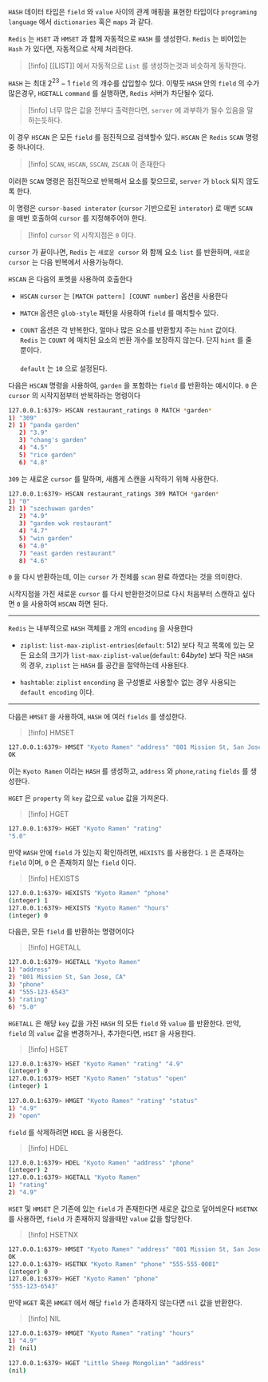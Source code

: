 
`HASH` 데이터 타입은 `field` 와 `value` 사이의 관계 매핑을 표현한 타입이다
`programing language` 에서 `dictionaries` 혹은 `maps` 과 같다.

`Redis` 는 `HSET`  과 `HMSET` 과 함께 자동적으로 `HASH` 를 생성한다.
`Redis` 는 비어있는 `Hash` 가 있다면, 자동적으로 삭제 처리한다.

>[!info] [[LIST]] 에서 자동적으로 `List` 를 생성하는것과 비슷하게 동작한다.

`HASH` 는 최대 $2^{23} - 1$  `field` 의 개수를 삽입할수 있다.
이렇듯 `HASH` 안의 `field` 의 수가 많은경우, `HGETALL` `command` 를 실행하면,  `Redis` 서버가 차단될수 있다.

>[!info] 너무 많은 값을 전부다 출력한다면, `server` 에 과부하가 될수 있음을 말하는듯하다.

이 경우 `HSCAN` 은 모든 `field`  를 점진적으로 검색할수 있다.
`HSCAN` 은 `Redis` `SCAN` 명령중 하나이다.

>[!info] `SCAN`, `HSCAN`, `SSCAN`, `ZSCAN` 이 존재한다

이러한 `SCAN` 명령은 점진적으로 반복해서 요소를 찾으므로, `server` 가 `block` 되지 않도록 한다.

이 명령은 `cursor-based interator` (`cursor` 기반으로된 `interator`) 로 매번 `SCAN` 을 매번 호출하여 `cursor` 를 지정해주어야 한다.

>[!info] `cursor` 의 시작지점은 `0` 이다.

`cursor` 가 끝이나면, `Redis` 는 `새로운 cursor` 와 함께 요소 `list` 를 반환하며, `새로운 cursor` 는 다음 반복에서 사용가능하다. 

`HSCAN`  은 다음의 포멧을 사용하여 호출한다

- `HSCAN` `cursor` 는 `[MATCH pattern] [COUNT number]` 옵션을 사용한다

- `MATCH` 옵션은 `glob-style` 패턴을 사용하여 `field` 를 매치할수 있다.

- `COUNT` 옵션은 각 반복한다, 얼마나 많은 요소를 반환할지 주는 `hint` 값이다.<br>`Redis` 는 `COUNT` 에 매치된 요소의 반환 개수를  보장하지 않는다. 단지 `hint` 를 줄 뿐이다.<br><br> `default` 는 `10` 으로 설정된다.

다음은 `HSCAN` 명령을 사용하여, `garden`  을 포함하는 `field` 를 반환하는 예시이다.
`0` 은 `cursor` 의 시작지점부터 반복하라는 명령이다

```sh
127.0.0.1:6379> HSCAN restaurant_ratings 0 MATCH *garden* 
1) "309" 
2) 1) "panda garden" 
   2) "3.9" 
   3) "chang's garden" 
   4) "4.5" 
   5) "rice garden" 
   6) "4.8"
```

`309` 는 새로운 `cursor` 를 말하며, 새롭게 스캔을 시작하기 위해 사용한다.

```sh
127.0.0.1:6379> HSCAN restaurant_ratings 309 MATCH *garden* 
1) "0" 
2) 1) "szechuwan garden" 
   2) "4.9" 
   3) "garden wok restaurant" 
   4) "4.7" 
   5) "win garden" 
   6) "4.0" 
   7) "east garden restaurant" 
   8) "4.6"
```

`0` 을 다시 반환하는데, 이는 `cursor` 가 전체를 `scan` 완료 하였다는 것을 의미한다.

시작지점을 가진 새로운 `cursor` 를 다시 반환한것이므로 다시 처음부터 스캔하고 싶다면 `0` 을 사용하여 `HSCAN` 하면 된다.

---

`Redis` 는 내부적으로 `HASH` 객체를 `2` 개의 `encoding` 을 사용한다

- `ziplist`: `list-max-ziplist-entries`(`default`: $512$) 보다 작고 목록에 있는 모든 요소의 크기가 `list-max-ziplist-value`(`default`: $64 byte$) 보다 작은 `HASH` 의 경우, `ziplist` 는 `HASH` 를 공간을 절약하는데 사용된다.

- `hashtable`: `ziplist` `enconding`  을 구성별로 사용할수 없는 경우 사용되는 `default encoding` 이다.

---

다음은 `HMSET` 을 사용하여, `HASH` 에 여러 `fields` 를 생성한다.

>[!info] HMSET 
```sh
127.0.0.1:6379> HMSET "Kyoto Ramen" "address" "801 Mission St, San Jose, CA" "phone" "555-123-6543" "rating" "5.0" 
OK
```

이는 `Kyoto Ramen` 이라는 `HASH` 를 생성하고, `address` 와 `phone`,`rating` `fields` 를 생성한다.

`HGET` 은 `property` 의 `key` 값으로 `value` 값을 가져온다.

>[!info] HGET
```sh
127.0.0.1:6379> HGET "Kyoto Ramen" "rating" 
"5.0" 
```

만약 `HASH` 안에 `field` 가 있는지 확인하려면, `HEXISTS` 를 사용한다.
`1`  은 존재하는 `field` 이며, `0` 은 존재하지 않는 `field` 이다.

>[!info] HEXISTS
```sh
127.0.0.1:6379> HEXISTS "Kyoto Ramen" "phone" 
(integer) 1 
127.0.0.1:6379> HEXISTS "Kyoto Ramen" "hours" 
(integer) 0
```

다음은, 모든 `field` 를 반환하는 명령어이다

>[!info] HGETALL
```sh
127.0.0.1:6379> HGETALL "Kyoto Ramen" 
1) "address" 
2) "801 Mission St, San Jose, CA" 
3) "phone" 
4) "555-123-6543" 
5) "rating" 
6) "5.0" 
```

`HGETALL` 은 해당 `key` 값을 가진 `HASH` 의 모든 `field` 와 `value` 를 반환한다.
만약, `field` 의 `value` 값을 변경하거나, 추가한다면, `HSET` 을 사용한다.

>[!info] HSET
```sh
127.0.0.1:6379> HSET "Kyoto Ramen" "rating" "4.9" 
(integer) 0 
127.0.0.1:6379> HSET "Kyoto Ramen" "status" "open" 
(integer) 1 
 
127.0.0.1:6379> HMGET "Kyoto Ramen" "rating" "status" 
1) "4.9" 
2) "open" 
```

`field` 를 삭제하려면 `HDEL` 을 사용한다.

>[!info] HDEL
```sh
127.0.0.1:6379> HDEL "Kyoto Ramen" "address" "phone" 
(integer) 2 
127.0.0.1:6379> HGETALL "Kyoto Ramen" 
1) "rating" 
2) "4.9"
```

`HSET` 및 `HMSET` 은 기존에 있는 `field` 가 존재한다면 새로운 값으로 덮어씌운다
`HSETNX` 를 사용하면, `field` 가 존재하지 않을때만 `value` 값을 할당한다.

>[!info] HSETNX
```sh
127.0.0.1:6379> HMSET "Kyoto Ramen" "address" "801 Mission St, San Jose, CA" "phone" "555-123-6543" "rating" "5.0" 
OK
127.0.0.1:6379> HSETNX "Kyoto Ramen" "phone" "555-555-0001" 
(integer) 0 
127.0.0.1:6379> HGET "Kyoto Ramen" "phone" 
"555-123-6543"
```

만약 `HGET` 혹은 `HMGET` 에서 해당 `field` 가 존재하지 않는다면 `nil` 값을 반환한다.

>[!info] NIL
```sh
127.0.0.1:6379> HMGET "Kyoto Ramen" "rating" "hours" 
1) "4.9" 
2) (nil) 
 
127.0.0.1:6379> HGET "Little Sheep Mongolian" "address" 
(nil)
```


